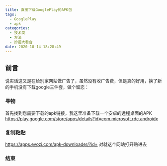 ```yaml
---
title: 直接下载GooglePlay的APK包
tags:
  - GooglePlay
  - apk
categories:
  - 技术类
  - 方法
  - 妙招大看台
date: 2020-10-14 18:28:49
---
```


## 前言
说实话这又是在给别家网站做广告了，虽然没有收广告费，但是真的好用，换了新的手机没有下载google三件套，做个留恋：

### 寻物
首先找到您需要下载的apk链接，我这里准备下载一个安卓的远程桌面的APK
https://play.google.com/store/apps/details?id=com.microsoft.rdc.androidx

### 复制粘贴
https://apps.evozi.com/apk-downloader/?id=
对就这个网站打开贴进去

### 结束